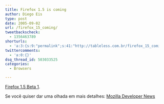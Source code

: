 ```yaml
---
title: Firefox 1.5 is coming
author: Diego Eis
type: post
date: 2005-09-02
url: /firefox_15_coming/
tweetbackscheck:
  - 1356463789
shorturls:
  - 'a:3:{s:9:"permalink";s:41:"http://tableless.com.br/firefox_15_coming";s:7:"tinyurl";s:26:"http://tinyurl.com/4xdm7r4";s:4:"isgd";s:19:"http://is.gd/nesGLG";}'
twittercomments:
  - 'a:0:{}'
dsq_thread_id: 503033525
categories:
  - Browsers

---
```

[Firefox 1.5 Beta 1][1].
  
Se você quiser dar uma olhada em mais detalhes: [Mozilla Developer News][2]

 [1]: http://www.noticiaslinux.com.br/nl1125629450.html
 [2]: http://developer.mozilla.org/devnews/